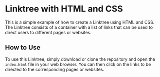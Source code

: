 # Linktree with HTML and CSS

This is a simple example of how to create a Linktree using HTML and CSS. The Linktree consists of a container with a list of links that can be used 
to direct users to different pages or websites.

## How to Use

To use this Linktree, simply download or clone the repository and open the `index.html` file in your web browser. 
You can then click on the links to be directed to the corresponding pages or websites.
